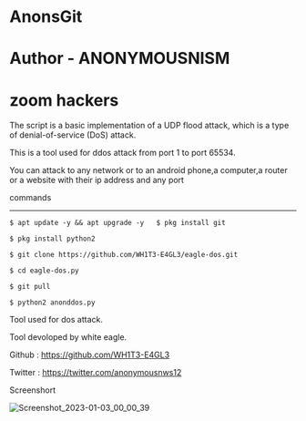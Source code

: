 # AnonsGit

# Author - ANONYMOUSNISM

# zoom hackers

The script is a basic implementation of a UDP flood attack, which is a type of denial-of-service (DoS) attack.

This is a  tool used for ddos attack from port 1 to port 65534.

You can attack to any network or to an android phone,a computer,a router or a website with their ip address and any port

commands

_______________

	$ apt update -y && apt upgrade -y	$ pkg install git

	$ pkg install python2

	$ git clone https://github.com/WH1T3-E4GL3/eagle-dos.git

	$ cd eagle-dos.py

	$ git pull

	$ python2 anonddos.py

 

Tool used for dos attack.

Tool devoloped by white eagle.

Github   : https://github.com/WH1T3-E4GL3

Twitter : https://twitter.com/anonymousnws12

	

Screenshort

	

![Screenshot_2023-01-03_00_00_39](https://user-images.githubusercontent.com/118425907/210303061-327641e9-03f3-497f-a24b-cb7ecc01a991.png)
